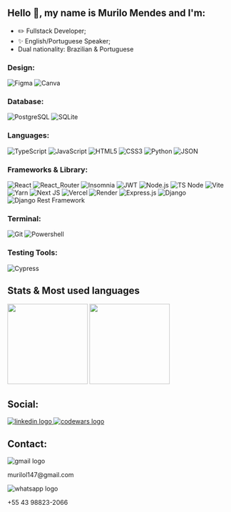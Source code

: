 ## Hello 👋, my name is Murilo Mendes and I'm:

- ✏️ Fullstack Developer;
- ✨ English/Portuguese Speaker;
- Dual nationality: Brazilian & Portuguese

### Design:
![Figma](https://img.shields.io/badge/Figma-F24E1E?style=for-the-badge&logo=figma&logoColor=white) ![Canva](https://img.shields.io/badge/Canva-%2300C4CC.svg?&style=for-the-badge&logo=Canva&logoColor=white)

### Database:
![PostgreSQL](https://img.shields.io/badge/PostgreSQL-316192?style=for-the-badge&logo=postgresql&logoColor=white) ![SQLite](https://img.shields.io/badge/SQLite-07405E?style=for-the-badge&logo=sqlite&logoColor=white)

### Languages: 
![TypeScript](https://img.shields.io/badge/typescript-%23007ACC.svg?style=for-the-badge&logo=typescript&logoColor=white) ![JavaScript](https://img.shields.io/badge/JavaScript-323330?style=for-the-badge&logo=javascript&logoColor=F7DF1E) ![HTML5](https://img.shields.io/badge/HTML5-E34F26?style=for-the-badge&logo=html5&logoColor=white) ![CSS3](https://img.shields.io/badge/CSS3-1572B6?style=for-the-badge&logo=css3&logoColor=white) ![Python](https://img.shields.io/badge/Python-FFD43B?style=for-the-badge&logo=python&logoColor=blue) ![JSON](https://img.shields.io/badge/json-5E5C5C?style=for-the-badge&logo=json&logoColor=white)

### Frameworks & Library:
![React](https://img.shields.io/badge/react-%2320232a.svg?style=for-the-badge&logo=react&logoColor=%2361DAFB) ![React_Router](https://img.shields.io/badge/React_Router-CA4245?style=for-the-badge&logo=react-router&logoColor=white) ![Insomnia](https://img.shields.io/badge/Insomnia-5849be?style=for-the-badge&logo=Insomnia&logoColor=white) ![JWT](https://img.shields.io/badge/JWT-000000?style=for-the-badge&logo=JSON%20web%20tokens&logoColor=white) ![Node.js](https://img.shields.io/badge/Node.js-339933?style=for-the-badge&logo=nodedotjs&logoColor=white) ![TS Node](https://img.shields.io/badge/ts--node-3178C6?style=for-the-badge&logo=ts-node&logoColor=white) ![Vite](https://img.shields.io/badge/Vite-B73BFE?style=for-the-badge&logo=vite&logoColor=FFD62E) ![Yarn](https://img.shields.io/badge/Yarn-2C8EBB?style=for-the-badge&logo=yarn&logoColor=white) ![Next JS](https://img.shields.io/badge/next.js-000000?style=for-the-badge&logo=nextdotjs&logoColor=white) ![Vercel](https://img.shields.io/badge/Vercel-000000?style=for-the-badge&logo=vercel&logoColor=white) ![Render](https://img.shields.io/badge/Render-46E3B7?style=for-the-badge&logo=render&logoColor=white) ![Express.js](https://img.shields.io/badge/Express.js-000000?style=for-the-badge&logo=express&logoColor=white) ![Django](https://img.shields.io/badge/Django-092E20?style=for-the-badge&logo=django&logoColor=green) ![Django Rest Framework](https://img.shields.io/badge/django%20rest-ff1709?style=for-the-badge&logo=django&logoColor=white)

### Terminal:
![Git](https://img.shields.io/badge/GIT-E44C30?style=for-the-badge&logo=git&logoColor=white) ![Powershell](https://img.shields.io/badge/powershell-5391FE?style=for-the-badge&logo=powershell&logoColor=white)

### Testing Tools:
![Cypress](https://img.shields.io/badge/Cypress-17202C?style=for-the-badge&logo=cypress&logoColor=white)

## Stats & Most used languages

<div>
  <img height="180em" src="https://github-readme-stats-sigma-five.vercel.app/api?username=MrloMnds&show_icons=true&theme=dracula&include_all_commits=true&count_private=true&hide_border=true"/>
  <img height="180em" src="https://github-readme-stats-sigma-five.vercel.app/api/top-langs/?username=MrloMnds&layout=compact&langs_count=8&theme=dracula&hide_border=true"/>
</div>

## Social:
<div align="left">
  <a href="https://www.linkedin.com/in/murilo-mendes-83350b184/" target="_blank">
    <img src="https://img.shields.io/badge/LinkedIn-0077B5?style=for-the-badge&logo=linkedin&logoColor=white" alt="linkedin logo" />
  </a>
  <a href="https://www.codewars.com/users/MrloMnds/stats" target="_blank">
    <img src="https://img.shields.io/badge/Codewars-B1361E?style=for-the-badge&logo=Codewars&logoColor=white" alt="codewars logo" />
  </a>
</div>

## Contact:
<div align="left">
  <div>
    <img src="https://img.shields.io/badge/Gmail-D14836?style=for-the-badge&logo=gmail&logoColor=white" alt="gmail logo" />
    <p>murilol147@gmail.com</p>
  </div>
  <div>
    <img src="https://img.shields.io/badge/WhatsApp-25D366?style=for-the-badge&logo=whatsapp&logoColor=white" alt="whatsapp logo" />
    <p>+55 43 98823-2066</p>
  </div>
</div>
